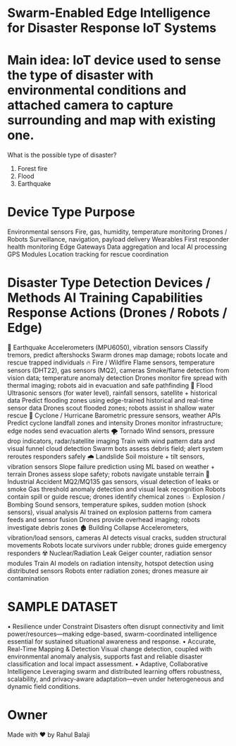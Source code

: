 # Swarm-Enabled Edge Intelligence for Disaster Response IoT Systems

# Main idea: IoT device used to sense the type of disaster with environmental conditions and attached camera to capture surrounding and map with existing one.

What is the possible type of disaster?
1.	Forest fire 
2.	Flood
3.	Earthquake 

# Device Type	Purpose

Environmental sensors	Fire, gas, humidity, temperature monitoring
Drones / Robots	Surveillance, navigation, payload delivery
Wearables	First responder health monitoring
Edge Gateways	Data aggregation and local AI processing
GPS Modules	Location tracking for rescue coordination

# Disaster Type	Detection Devices / Methods	AI Training Capabilities	Response Actions (Drones / Robots / Edge)

🌋 Earthquake	Accelerometers (MPU6050), vibration sensors	Classify tremors, predict aftershocks	Swarm drones map damage; robots locate and rescue trapped individuals
🔥 Fire / Wildfire	Flame sensors, temperature sensors (DHT22), gas sensors (MQ2), cameras	Smoke/flame detection from vision data; temperature anomaly detection	Drones monitor fire spread with thermal imaging; robots aid in evacuation and safe pathfinding
🌊 Flood	Ultrasonic sensors (for water level), rainfall sensors, satellite + historical data	Predict flooding zones using edge-trained historical and real-time sensor data	Drones scout flooded zones; robots assist in shallow water rescue
💨 Cyclone / Hurricane	Barometric pressure sensors, weather APIs	Predict cyclone landfall zones and intensity	Drones monitor infrastructure; edge nodes send evacuation alerts
🌪️ Tornado	Wind sensors, pressure drop indicators, radar/satellite imaging	Train with wind pattern data and visual funnel cloud detection	Swarm bots assess debris field; alert system reroutes responders safely
🌧️ Landslide	Soil moisture + tilt sensors, vibration sensors	Slope failure prediction using ML based on weather + terrain	Drones assess slope safety; robots navigate unstable terrain
🔌 Industrial Accident	MQ2/MQ135 gas sensors, visual detection of leaks or smoke	Gas threshold anomaly detection and visual leak recognition	Robots contain spill or guide rescue; drones identify chemical zones
💥 Explosion / Bombing	Sound sensors, temperature spikes, sudden motion (shock sensors), visual analysis	AI trained on explosion patterns from camera feeds and sensor fusion	Drones provide overhead imaging; robots investigate debris zones
🏚️ Building Collapse	Accelerometers, vibration/load sensors, cameras	AI detects visual cracks, sudden structural movements	Robots locate survivors under rubble; drones guide emergency responders
☢️ Nuclear/Radiation Leak	Geiger counter, radiation sensor modules	Train AI models on radiation intensity, hotspot detection using distributed sensors	Robots enter radiation zones; drones measure air contamination

# SAMPLE DATASET

•	Resilience under Constraint
Disasters often disrupt connectivity and limit power/resources—making edge-based, swarm-coordinated intelligence essential for sustained situational awareness and response.
•	Accurate, Real-Time Mapping & Detection
Visual change detection, coupled with environmental anomaly analysis, supports fast and reliable disaster classification and local impact assessment.
•	Adaptive, Collaborative Intelligence
Leveraging swarm and distributed learning offers robustness, scalability, and privacy-aware adaptation—even under heterogeneous and dynamic field conditions.

# Owner

Made with ❤️ by Rahul Balaji
